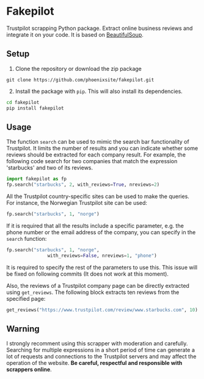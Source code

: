 # Fakepilot
Trustpilot scrapping Python package. Extract online business reviews and
integrate it on your code.
It is based on [BeautifulSoup](https://www.crummy.com/software/BeautifulSoup/).

## Setup

1. Clone the repository or download the zip package

```
git clone https://github.com/phoenixsite/fakepilot.git
```

2. Install the package with `pip`. This will also install its dependencies.

``` sh
cd fakepilot
pip install fakepilot
```

## Usage
The function `search` can be used to mimic the search bar functionality
of Trustpilot. It limits the number of results and you can
indicate whether some reviews should be extracted for each company result.
For example, the following code search for two companies that match
the expression 'starbucks' and two of its reviews.

``` python
import fakepilot as fp
fp.search("starbucks", 2, with_reviews=True, nreviews=2)
```

All the Trustpilot country-specific sites can be used to make the queries.
For instance, the Norwegian Trustpilot site can be used:

``` python
fp.search("starbucks", 1, "norge")
```

If it is required that all the results include a specific parameter, e.g.
the phone number or the email address of the company, you can specify
in the `search` function:

```python
fp.search("starbucks", 1, "norge",
		       with_reviews=False, nreviews=1, "phone")
```

It is required to specify the rest of the parameters to use this. This issue
will be fixed on following commits (It does not work at this moment).

Also, the reviews of a Trustpilot company page can be directly extracted
using `get_reviews`. The following block extracts ten reviews from the
specified page:

```python
get_reviews("https://www.trustpilot.com/review/www.starbucks.com", 10)
```

## Warning
I strongly recomment using this scrapper with moderation and carefully.
Searching for multiple expressions in a short period of time can generate
a lot of requests and connections to the Trustpilot servers and may affect the
operation of the website. **Be careful, respectful and responsible with
scrappers online**.